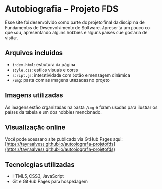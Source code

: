 # Autobiografia – Projeto FDS

Esse site foi desenvolvido como parte do projeto final da disciplina de Fundamentos de Desenvolvimento de Software. Apresenta um pouco do que sou, apresentando alguns hobbies e alguns países que gostaria de visitar.

## Arquivos incluídos

- `index.html`: estrutura da página
- `style.css`: estilos visuais e cores
- `script.js`: interatividade com botão e mensagem dinâmica
- `/img`: pasta com as imagens utilizadas no projeto

## Imagens utilizadas

As imagens estão organizadas na pasta `/img` e foram usadas para ilustrar os países da tabela e um dos hobbies mencionado.

## Visualização online

Você pode acessar o site publicado via GitHub Pages aqui:  
[https://taynaalvess.github.io/autobiografia-projetofds](https://taynaalvess.github.io/autobiografia-projetofds)

## Tecnologias utilizadas

- HTML5, CSS3, JavaScript
- Git e GitHub Pages para hospedagem
